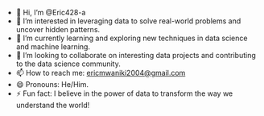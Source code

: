 - 👋 Hi, I’m @Eric428-a
- 👀 I’m interested in leveraging data to solve real-world problems and uncover hidden patterns.
- 🌱 I’m currently learning and exploring new techniques in data science and machine learning.
- 💞️ I’m looking to collaborate on interesting data projects and contributing to the data science community.
- 📫 How to reach me: ericmwaniki2004@gmail.com
- 😄 Pronouns: He/Him.
- ⚡ Fun fact: I believe in the power of data to transform the way we understand the world!

<!---
Eric428-a/Eric428-a is a ✨ special ✨ repository because its `README.md` (this file) appears on your GitHub profile.
You can click the Preview link to take a look at your changes.
--->
